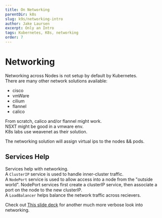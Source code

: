 ```yaml
---
title: On Networking
parentDir: k8s
slug: k9s/networking-intro
author: Jake Laursen
excerpt: Only an Intro
tags: Kubernetes, K8s, networking
order: 7
---
```


# Networking
Networking across Nodes is not setup by default by Kubernetes.  
There are many other network solutions available:
- cisco
- vmWare
- cilium
- flannel
- calico

From scratch, calico and/or flannel might work.  
NSXT might be good in a vmware env.  
K8s labs use weavenet as their solution.  

The networking solution will assign virtual ips to the nodes && pods.  

## Services Help
Services help with networking.  
A `ClusterIP` service is used to handle inner-cluster traffic.  
A `NodePort` service is used to allow access into a node from the "outside world". NodePort services first create a clusterIP service, then associate a port on the node to the new clusterIP.    
A `LoadBalancer` helps balance the network traffic across recievers.  

Check out [This slide deck](https://speakerdeck.com/thockin/illustrated-guide-to-kubernetes-networking) for another much more verbose look into networking.  

